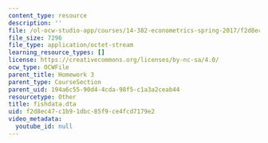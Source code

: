 ```yaml
---
content_type: resource
description: ''
file: /ol-ocw-studio-app/courses/14-382-econometrics-spring-2017/f2d8ec47c1b91dbc85f9ce4fcd7179e2_fishdata.dta
file_size: 7296
file_type: application/octet-stream
learning_resource_types: []
license: https://creativecommons.org/licenses/by-nc-sa/4.0/
ocw_type: OCWFile
parent_title: Homework 3
parent_type: CourseSection
parent_uid: 194a6c55-90d4-4cda-98f5-c1a3a2ceab44
resourcetype: Other
title: fishdata.dta
uid: f2d8ec47-c1b9-1dbc-85f9-ce4fcd7179e2
video_metadata:
  youtube_id: null
---
```

